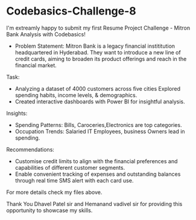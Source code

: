 # Codebasics-Challenge-8

I'm extreamly happy to submit my first Resume Project Challenge - Mitron Bank Analysis with Codebasics!
- Problem Statement:
Mitron Bank is a legacy financial instititution headquartered in Hyderabad. They want to introduce a new line of credit cards, aiming to broaden its product offerings and reach in the financial market.

Task: 
- Analyzing a dataset of 4000 customers across five cities Explored spending habits, income levels, & demographics.
- Created interactive dashboards with Power BI for insightful analysis.
  
Insights:
- Spending Patterns: Bills, Caroceries,Electronics are top categories.
- Occupation Trends: Salaried IT Employees, business Owners lead in spending.
  
Recommendations:
- Customise credit limits to align with the financial preferences and capabilities of different customer segments.
- Enable convenient tracking of expenses and outstanding balances through real time SMS alert with each card use.

For more details check my files above.

Thank You Dhavel Patel sir and Hemanand vadivel sir for providing this opportunity to showcase my skills.
